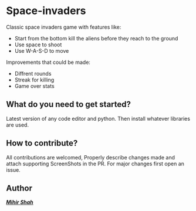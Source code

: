 # Space-invaders
Classic space invaders game with features like:
* Start from the bottom kill the aliens before they reach to the ground
* Use space to shoot
* Use W-A-S-D to move

Improvements that could be made:
* Diffrent rounds
* Streak for killing
* Game over stats 

## What do you need to get started?
Latest version of any code editor and python. Then install whatever libraries are used.

## How to contribute?
All contributions are welcomed, Properly describe changes made and attach supporting ScreenShots in the PR. For major changes first open an issue.

## Author
<a href="https://github.com/Miihir79">***Mihir Shah***</a>
